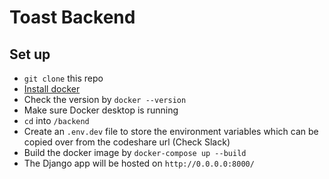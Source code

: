 # Toast Backend
## Set up
- `git clone` this repo 
- [Install docker](https://docs.docker.com/docker-for-mac/install/)
- Check the version by `docker --version`
- Make sure Docker desktop is running 
- `cd` into `/backend`
- Create an `.env.dev` file to store the environment variables which can be copied over from the codeshare url (Check Slack) 
- Build the docker image by `docker-compose up --build`
- The Django app will be hosted on `http://0.0.0.0:8000/`
